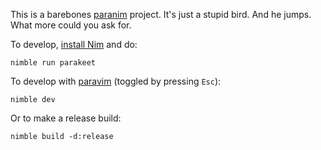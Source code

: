 This is a barebones [paranim](https://github.com/paranim/paranim) project. It's just a stupid bird. And he jumps. What more could you ask for.

To develop, [install Nim](https://nim-lang.org/install.html) and do:

```
nimble run parakeet
```

To develop with [paravim](https://github.com/paranim/paravim) (toggled by pressing `Esc`):

```
nimble dev
```

Or to make a release build:

```
nimble build -d:release
```
